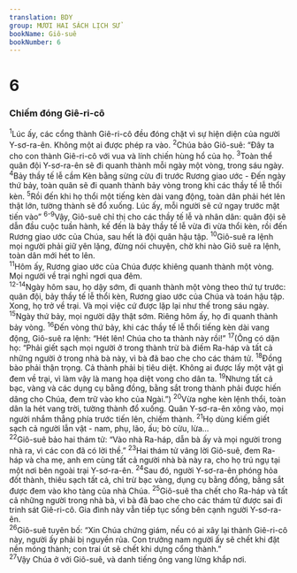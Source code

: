```yaml
---
translation: BDY
group: MƯƠI HAI SÁCH LỊCH SỬ
bookName: Giô-suê 
bookNumber: 6
---
```


<div class="title"><h1>6</h1><h3>Chiếm đóng Giê-ri-cô</h3></div>
<span class="verse gios_6_1"><sup>1</sup>Lúc ấy, các cổng thành Giê-ri-cô đều đóng chặt vì sự hiện diện của người Y-sơ-ra-ên. Không một ai được phép ra vào. </span>
<span class="verse gios_6_2"><sup>2</sup>Chúa bảo Giô-suê: “Đây ta cho con thành Giê-ri-cô với vua và lính chiến hùng hổ của họ. </span>
<span class="verse gios_6_3"><sup>3</sup>Toàn thể quân đội Y-sơ-ra-ên sẽ đi quanh thành mỗi ngày một vòng, trong sáu ngày. </span>
<span class="verse gios_6_4"><sup>4</sup>Bảy thầy tế lễ cầm Kèn bằng sừng cừu đi trước Rương giao ước - Đến ngày thứ bảy, toàn quân sẽ đi quanh thành bảy vòng trong khi các thầy tế lễ thổi kèn. </span>
<span class="verse gios_6_5"><sup>5</sup>Rồi đến khi họ thổi một tiếng kèn dài vang động, toàn dân phải hét lên thật lớn, tường thành sẽ đổ xuống. Lúc ấy, mỗi người sẽ cứ ngay trước mặt tiến vào” </span>
<span class="verse gios_6_6 gios_6_7 gios_6_8 gios_6_9"><sup>6-9</sup>Vậy, Giô-suê chỉ thị cho các thầy tế lễ và nhân dân: quân đội sẽ dẫn đầu cuộc tuần hành, kế đến là bảy thầy tế lễ vừa đi vừa thổi kèn, rồi đến Rương giao ước của Chúa, sau hết là đội quân hậu tập. </span>
<span class="verse gios_6_10"><sup>10</sup>Giô-suê ra lệnh mọi người phải giữ yên lặng, đừng nói chuyện, chờ khi nào Giô suê ra lệnh, toàn dân mới hét to lên.<br/></span>
<span class="verse gios_6_11"><sup>11</sup>Hôm ấy, Rương giao ước của Chúa được khiêng quanh thành một vòng. Mọi người về trại nghỉ ngơi qua đêm.<br/></span>
<span class="verse gios_6_12 gios_6_13 gios_6_14"><sup>12-14</sup>Ngày hôm sau, họ dậy sớm, đi quanh thành một vòng theo thứ tự trước: quân đội, bảy thầy tế lễ thổi kèn, Rương giao ước của Chúa và toán hậu tập. Xong, họ trở về trại. Và mọi việc cứ được lặp lại như thế trong sáu ngày.<br/></span>
<span class="verse gios_6_15"><sup>15</sup>Ngày thứ bảy, mọi người dậy thật sớm. Riêng hôm ấy, họ đi quanh thành bảy vòng. </span>
<span class="verse gios_6_16"><sup>16</sup>Đến vòng thứ bảy, khi các thầy tế lễ thổi tiếng kèn dài vang động, Giô-suê ra lệnh: “Hét lên! Chúa cho ta thành này rồi!” </span>
<span class="verse gios_6_17"><sup>17</sup>(Ông có dặn họ: “Phải giết sạch mọi người ở trong thành trừ bà điếm Ra-háp và tất cả những người ở trong nhà bà này, vì bà đã bao che cho các thám tử. </span>
<span class="verse gios_6_18"><sup>18</sup>Đồng bào phải thận trọng. Cả thành phải bị tiêu diệt. Không ai được lấy một vật gì đem về trại, vì làm vậy là mang họa diệt vong cho dân ta. </span>
<span class="verse gios_6_19"><sup>19</sup>Nhưng tất cả bạc, vàng và các dụng cụ bằng đồng, bằng sắt trong thành phải được hiến dâng cho Chúa, đem trữ vào kho của Ngài.”) </span>
<span class="verse gios_6_20"><sup>20</sup>Vừa nghe kèn lệnh thổi, toàn dân la hét vang trời, tường thành đổ xuống. Quân Y-sơ-ra-ên xông vào, mọi người nhắm thẳng phía trước tiến lên, chiếm thành. </span>
<span class="verse gios_6_21"><sup>21</sup>Họ dùng kiếm giết sạch cả người lẫn vật - nam, phụ, lão, ấu; bò cừu, lừa...<br/></span>
<span class="verse gios_6_22"><sup>22</sup>Giô-suê bảo hai thám tử: “Vào nhà Ra-háp, dẫn bà ấy và mọi người trong nhà ra, vì các con đã có lời thề.” </span>
<span class="verse gios_6_23"><sup>23</sup>Hai thám tử vâng lời Giô-suê, đem Ra-háp và cha mẹ, anh em cùng tất cả người nhà bà này ra, cho họ trú ngụ tại một nơi bên ngoài trại Y-sơ-ra-ên. </span>
<span class="verse gios_6_24"><sup>24</sup>Sau đó, người Y-sơ-ra-ên phóng hỏa đốt thành, thiêu sạch tất cả, chỉ trừ bạc vàng, dụng cụ bằng đồng, bằng sắt được đem vào kho tàng của nhà Chúa. </span>
<span class="verse gios_6_25"><sup>25</sup>Giô-suê tha chết cho Ra-háp và tất cả những người trong nhà bà, vì bà đã bao che cho các thám tử được sai đi trinh sát Giê-ri-cô. Gia đình này vẫn tiếp tục sống bên cạnh người Y-sơ-ra-ên.<br/></span>
<span class="verse gios_6_26"><sup>26</sup>Giô-suê tuyên bố: “Xin Chúa chứng giám, nếu có ai xây lại thành Giê-ri-cô này, người ấy phải bị nguyền rủa. Con trưởng nam người ấy sẽ chết khi đặt nền móng thành; con trai út sẽ chết khi dựng cổng thành.”<br/></span>
<span class="verse gios_6_27"><sup>27</sup>Vậy Chúa ở với Giô-suê, và danh tiếng ông vang lừng khắp nơi.</span>
